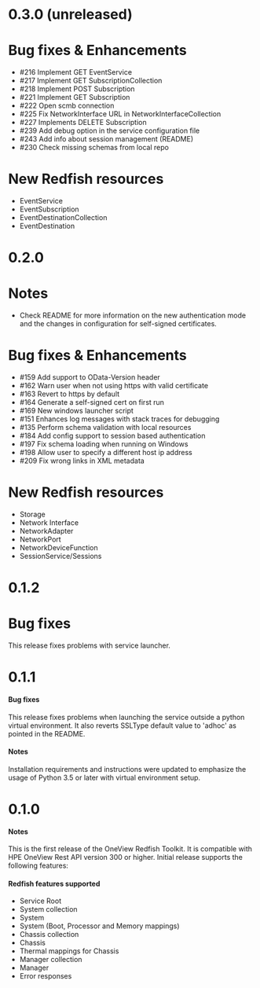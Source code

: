 # 0.3.0 (unreleased)

# Bug fixes & Enhancements
 - #216 Implement GET EventService
 - #217 Implement GET SubscriptionCollection
 - #218 Implement POST Subscription
 - #221 Implement GET Subscription
 - #222 Open scmb connection
 - #225 Fix NetworkInterface URL in NetworkInterfaceCollection
 - #227 Implements DELETE Subscription
 - #239 Add debug option in the service configuration file
 - #243 Add info about session management (README)
 - #230 Check missing schemas from local repo

# New Redfish resources
 - EventService
 - EventSubscription
 - EventDestinationCollection
 - EventDestination


# 0.2.0
# Notes
 - Check README for more information on the new authentication mode and
 the changes in configuration for self-signed certificates.

# Bug fixes & Enhancements
 - #159 Add support to OData-Version header
 - #162 Warn user when not using https with valid certificate
 - #163 Revert to https by default
 - #164 Generate a self-signed cert on first run
 - #169 New windows launcher script
 - #151 Enhances log messages with stack traces for debugging
 - #135 Perform schema validation with local resources
 - #184 Add config support to session based authentication
 - #197 Fix schema loading when running on Windows
 - #198 Allow user to specify a different host ip address
 - #209 Fix wrong links in XML metadata

# New Redfish resources
 - Storage
 - Network Interface
 - NetworkAdapter
 - NetworkPort
 - NetworkDeviceFunction
 - SessionService/Sessions


# 0.1.2
# Bug fixes
This release fixes problems with service launcher.

# 0.1.1
#### Bug fixes
This release fixes problems when launching the service outside a python
virtual environment. It also reverts SSLType default value to 'adhoc'
as pointed in the README.

#### Notes
Installation requirements and instructions were updated to emphasize the
usage of Python 3.5 or later with virtual environment setup.


# 0.1.0
#### Notes
This is the first release of the OneView Redfish Toolkit. It is compatible
with HPE OneView Rest API version 300 or higher. Initial release supports
the following features:

#### Redfish features supported
 - Service Root
 - System collection
 - System
 - System (Boot, Processor and Memory mappings)
 - Chassis collection
 - Chassis
 - Thermal mappings for Chassis
 - Manager collection
 - Manager
 - Error responses
